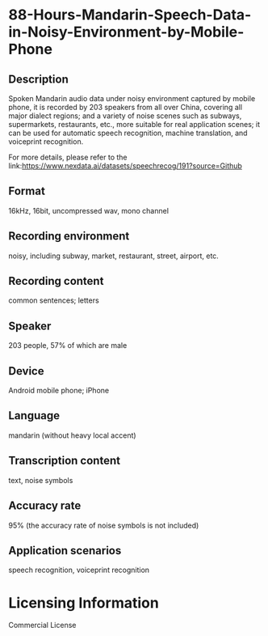 # 88-Hours-Mandarin-Speech-Data-in-Noisy-Environment-by-Mobile-Phone


## Description
Spoken Mandarin audio data under noisy environment captured by mobile phone, it is recorded by 203 speakers from all over China, covering all major dialect regions; and a variety of noise scenes such as subways, supermarkets, restaurants, etc., more suitable for real application scenes; it can be used for automatic speech recognition, machine translation, and voiceprint recognition.

For more details, please refer to the link:https://www.nexdata.ai/datasets/speechrecog/191?source=Github


## Format
16kHz, 16bit, uncompressed wav, mono channel

## Recording environment
noisy, including subway, market, restaurant, street, airport, etc.

## Recording content
common sentences; letters

## Speaker
203 people, 57% of which are male

## Device
Android mobile phone; iPhone

## Language
mandarin (without heavy local accent)

## Transcription content
text, noise symbols

## Accuracy rate
95% (the accuracy rate of noise symbols is not included)

## Application scenarios
speech recognition, voiceprint recognition

# Licensing Information
Commercial License
